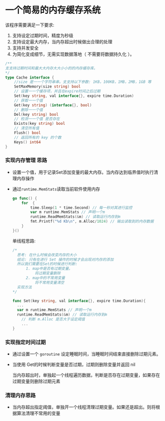 # 一个简易的内存缓存系统

该程序需要满足一下要求:

1. 支持设定过期时间，精度为秒级
2. 支持设定最大内存，当内存超出时候做出合理的处理
3. 支持并发安全
4. 为简化变成细节，无需实现数据落地（ 不需要将数据持久化 ）。

```go
/** 
⽀支持过期时间和最⼤大内存⼤大⼩小的的内存缓存库。
*/ 
type Cache interface {
    //size 是⼀一个字符串串。⽀支持以下参数: 1KB，100KB，1MB，2MB，1GB 等    
    SetMaxMemory(size string) bool
    // 设置⼀一个缓存项，并且在expire时间之后过期    
    Set(key string, val interface{}, expire time.Duration)
    // 获取⼀一个值    
    Get(key string) (interface{}, bool)    
    // 删除⼀一个值    
    Del(key string) bool    
    // 检测⼀一个值 是否存在    
    Exists(key string) bool    
    // 清空所有值    
    Flush() bool    
    // 返回所有的 key 的个数
    Keys() int64 
}
```



### 实现内存管理 思路

- 设置一个值，用于记录Set添加变量的最大内存。当内存达到临界值时执行清理内存操作

- 通过`runtime.MemStats`读取当前软件使用内存

  ```go
  go func() {
      for  {
          time.Sleep(1 * time.Second) // 每一秒对其进行监控
          var m runtime.MemStats // 声明一个m
          runtime.ReadMemStats(&m) // 读取运行内存到m
          fmt.Printf("%d Kb\n", m.Alloc/1024) // 输出读取到的内存数据
      }
  }()
  ```

  单线程思路:

  ```go
  /*
  	思考: 在什么时候会改变内存的大小
  	结论: 只有在进行 Set 操作的时候才会出现对内存的添加
  	所以我们需要在Set的时候进行判断:
  		1. map中是否有过期变量。
  			将过期变量删除
  		2. map中的不常用变量
  			将不常用变量清空
  	实现方法
  */
  
  func Set(key string, val interface{}, expire time.Duration){
   	...
  	var m runtime.MemStats // 声明一个m
  	runtime.ReadMemStats(&m) // 读取运行内存到m
      // 判断 m.Alloc 是否大于设定阈值
      ...
  }
  
  ```

  


### 实现指定时间过期

- 通过设置一个 `goroutine` 设定睡眠时间，当睡眠时间结束直接删除过期元素。

- 当使用 Get的时候判断变量是否过期，过期则删除变量并返回 nil

  当内存超出时，单独起一个线程遍历数据，判断是否存在过期变量，如果存在过期变量则删除过期元素

  


### 清理内存思路

- 当内存超出指定阈值，单独开一个线程清理过期变量。如果还是超出。则将根据算法清理不常用的变量

  